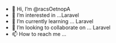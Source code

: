- 👋 Hi, I’m @racsOetnopA
- 👀 I’m interested in ...Laravel
- 🌱 I’m currently learning ... Laravel
- 💞️ I’m looking to collaborate on ... Laravel
- 📫 How to reach me ...

<!---
racsOetnopA/racsOetnopA is a ✨ special ✨ repository because its `README.md` (this file) appears on your GitHub profile.
You can click the Preview link to take a look at your changes.
--->
